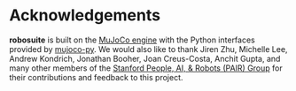 # Acknowledgements

**robosuite** is built on the [MuJoCo engine](http://www.mujoco.org/) with the Python interfaces provided by [mujoco-py](https://github.com/openai/mujoco-py). We would also like to thank Jiren Zhu, Michelle Lee, Andrew Kondrich, Jonathan Booher, Joan Creus-Costa, Anchit Gupta, and many other members of the [Stanford People, AI, & Robots (PAIR) Group](http://pair.stanford.edu/) for their contributions and feedback to this project.